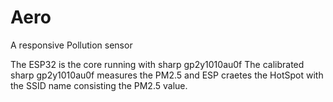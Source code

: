 # Aero
A responsive Pollution sensor

The ESP32 is the core running with sharp gp2y1010au0f
The calibrated sharp gp2y1010au0f measures the PM2.5 and ESP craetes the HotSpot with the SSID name consisting the PM2.5 value.
